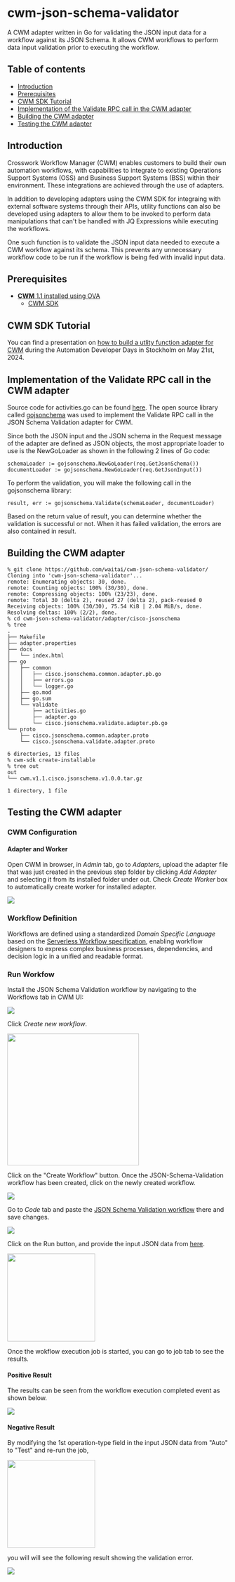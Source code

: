 # cwm-json-schema-validator
A CWM adapter written in Go for validating the JSON input data for a workflow against its JSON Schema.  It allows CWM workflows to perform data input validation prior to executing the workflow.

## Table of contents

- [Introduction](#introduction)
- [Prerequisites](#prerequisites)
- [CWM SDK Tutorial](#cwm-sdk-tutorial)
- [Implementation of the Validate RPC call in the CWM adapter](#implementation-of-the-validate-rpc-call-in-the-cwm-adapter)
- [Building the CWM adapter](#building-the-cwm-adapter)
- [Testing the CWM adapter](#testing-the-cwm-adapter)

## Introduction

Crosswork Workflow Manager (CWM) enables customers to build their own automation workflows, with capabilities to integrate to existing Operations Support Systems (OSS) and Business Support Systems (BSS) within their environment. These integrations are achieved through the use of adapters.

In addition to developing adapters using the CWM SDK for integraing with external software systems through their APIs, utility functions can also be developed using adapters to allow them to be invoked to perform data manipulations that can't be handled with JQ Expressions while executing the workflows.

One such function is to validate the JSON input data needed to execute a CWM workflow against its schema.  This prevents any unnecessary workflow code to be run if the workflow is being fed with invalid input data.

## Prerequisites
- [**CWM** 1.1 installed using OVA](https://www.cisco.com/c/en/us/td/docs/net_mgmt/cisco_workflow/AdministratorGuide1-1/b_administrator-guide1/m_install-cwm-using-ova_1-1.html)
  - [CWM SDK](https://www.cisco.com/c/en/us/td/docs/net_mgmt/cisco_workflow/AdapterDevGuide1-1/b_adapter-developer-guide_1-1/m_use-adapter-sdk_1-1.html)

## CWM SDK Tutorial

You can find a presentation on [how to build a utlity function adapter for CWM](https://www.youtube.com/watch?v=_nvpyjtNbo8) during the Automation Developer Days in Stockholm on May 21st, 2024.

## Implementation of the Validate RPC call in the CWM adapter

Source code for activities.go can be found [here](./adapter/cisco-jsonschema/go/validate/activities.go).  The open source library called [gojsonchema](https://github.com/xeipuuv/gojsonschema) was used to implement the Validate RPC call in the JSON Schema Validation adapter for CWM.

Since both the JSON input and the JSON schema in the Request message of the adapter are defined as JSON objects, the most appropriate loader to use is the NewGoLoader as shown in the following 2 lines of Go code:

```
schemaLoader := gojsonschema.NewGoLoader(req.GetJsonSchema())
documentLoader := gojsonschema.NewGoLoader(req.GetJsonInput())
```
To perform the validation, you will make the following call in the gojsonschema library:

```
result, err := gojsonschema.Validate(schemaLoader, documentLoader)
```


Based on the return value of result, you can determine whether the validation is successful or not.  When it has failed validation, the errors are also contained in result.

## Building the CWM adapter

```
% git clone https://github.com/waitai/cwm-json-schema-validator/
Cloning into 'cwm-json-schema-validator'...
remote: Enumerating objects: 30, done.
remote: Counting objects: 100% (30/30), done.
remote: Compressing objects: 100% (23/23), done.
remote: Total 30 (delta 2), reused 27 (delta 2), pack-reused 0
Receiving objects: 100% (30/30), 75.54 KiB | 2.04 MiB/s, done.
Resolving deltas: 100% (2/2), done.
% cd cwm-json-schema-validator/adapter/cisco-jsonschema
% tree
.
├── Makefile
├── adapter.properties
├── docs
│   └── index.html
├── go
│   ├── common
│   │   ├── cisco.jsonschema.common.adapter.pb.go
│   │   ├── errors.go
│   │   └── logger.go
│   ├── go.mod
│   ├── go.sum
│   └── validate
│       ├── activities.go
│       ├── adapter.go
│       └── cisco.jsonschema.validate.adapter.pb.go
└── proto
    ├── cisco.jsonschema.common.adapter.proto
    └── cisco.jsonschema.validate.adapter.proto

6 directories, 13 files
% cwm-sdk create-installable
% tree out
out
└── cwm.v1.1.cisco.jsonschema.v1.0.0.tar.gz

1 directory, 1 file
```

## Testing the CWM adapter

### CWM Configuration

#### Adapter and Worker

Open CWM in browser, in *Admin* tab, go to *Adapters*, upload the adapter file that was just created in the previous step folder by clicking *Add Adapter* and selecting it from its installed folder under out.
Check *Create Worker* box to automatically create worker for installed adapter.

<img src='images/screenshots/add-cwm-adapter.png'>

### Workflow Definition
Workflows are defined using a standardized *Domain Specific Language* based on the [Serverless Workflow specification](https://github.com/serverlessworkflow/specification/blob/main/examples/README.md), enabling workflow designers to express complex business processes, dependencies, and decision logic in a unified and readable format.


### Run Workfow

Install the JSON Schema Validation workflow by navigating to the Workflows tab in CWM UI:

<img src='images/screenshots/workflows-ui.png'>

Click *Create new workflow*.

<img src='images/screenshots/create-new-workflow.png' width='300'>

Click on the "Create Workflow" button.  Once the JSON-Schema-Validation workflow has been created, click on the newly created workflow.

<img src='images/screenshots/configure-workflow.png'>

Go to *Code* tab and paste the [JSON Schema Validation workflow](./workflow/JSON-Schema-Validation.sw.json) there and save changes.

<img src='images/screenshots/workflow-code.png'>

Click on the Run button, and provide the input JSON data from [here](./workflow/json-input-test-data.json).

<img src='images/screenshots/run-job.png' width='200'>

Once the wokflow execution job is started, you can go to job tab to see the results. 

#### Positive Result

 The results can be seen from the workflow execution completed event as shown below.

 <img src='images/screenshots/workflow-execution-positve-result.png'>

#### Negative Result

By modifying the 1st operation-type field in the input JSON data from "Auto" to "Test" and re-run the job, 

<img src='images/screenshots/run-negative-job.png' width='200'>

you will will see the following result showing the validation error.

 <img src='images/screenshots/workflow-execution-negative-result.png'>